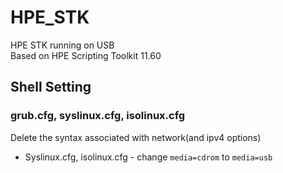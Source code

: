 # HPE_STK
HPE STK running on USB    
Based on HPE Scripting Toolkit 11.60    

## Shell Setting
### grub.cfg, syslinux.cfg, isolinux.cfg
Delete the syntax associated with network(and ipv4 options)   
* Syslinux.cfg, isolinux.cfg - change `media=cdrom` to `media=usb`    
